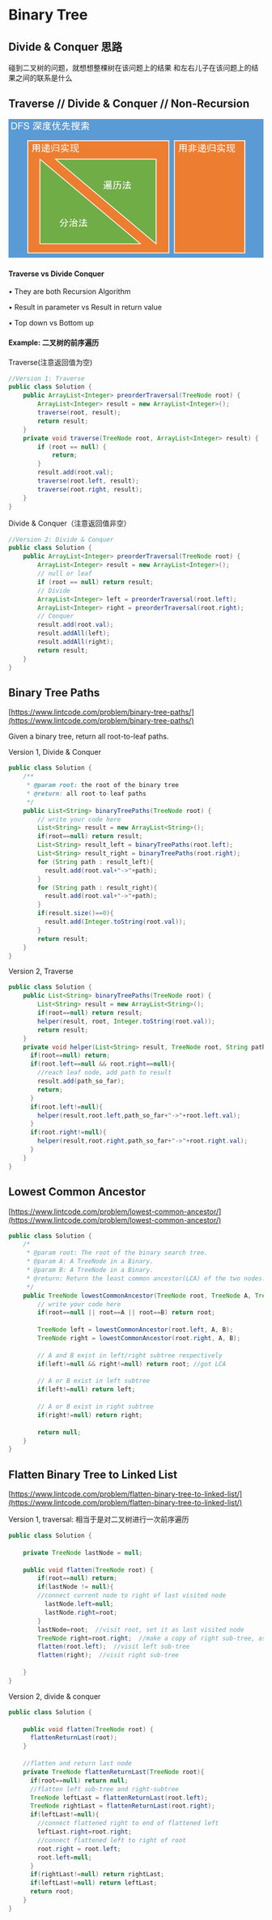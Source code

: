 # Binary Tree

## Divide & Conquer 思路

碰到二叉树的问题，就想想整棵树在该问题上的结果
和左右儿子在该问题上的结果之间的联系是什么



## Traverse // Divide & Conquer // Non-Recursion

![](../.gitbook/assets/image.png)

####  Traverse vs Divide Conquer

• They are both Recursion Algorithm

• Result in parameter vs Result in return value

• Top down vs Bottom up



#### Example: 二叉树的前序遍历

Traverse\(注意返回值为空\)

```java
//Version 1: Traverse
public class Solution {
    public ArrayList<Integer> preorderTraversal(TreeNode root) {
        ArrayList<Integer> result = new ArrayList<Integer>();
        traverse(root, result);
        return result;
    }
    private void traverse(TreeNode root, ArrayList<Integer> result) {
        if (root == null) {
            return;
        }
        result.add(root.val);
        traverse(root.left, result);
        traverse(root.right, result);
    }
}
```

Divide & Conquer（注意返回值非空）

```java
//Version 2: Divide & Conquer
public class Solution {
    public ArrayList<Integer> preorderTraversal(TreeNode root) {
        ArrayList<Integer> result = new ArrayList<Integer>();
        // null or leaf
        if (root == null) return result;
        // Divide
        ArrayList<Integer> left = preorderTraversal(root.left);
        ArrayList<Integer> right = preorderTraversal(root.right);
        // Conquer
        result.add(root.val);
        result.addAll(left);
        result.addAll(right);
        return result;
    }
}
```



## Binary Tree Paths

[https://www.lintcode.com/problem/binary-tree-paths/](https://www.lintcode.com/problem/binary-tree-paths/)

 Given a binary tree, return all root-to-leaf paths.

Version 1, Divide & Conquer

```java
public class Solution {
    /**
     * @param root: the root of the binary tree
     * @return: all root-to-leaf paths
     */
    public List<String> binaryTreePaths(TreeNode root) {
        // write your code here
        List<String> result = new ArrayList<String>();
        if(root==null) return result;
        List<String> result_left = binaryTreePaths(root.left);
        List<String> result_right = binaryTreePaths(root.right);
        for (String path : result_left){
          result.add(root.val+"->"+path);
        }
        for (String path : result_right){
          result.add(root.val+"->"+path);
        }
        if(result.size()==0){
          result.add(Integer.toString(root.val));
        }
        return result;
    }
}
```

Version 2, Traverse

```java
public class Solution {
    public List<String> binaryTreePaths(TreeNode root) {
        List<String> result = new ArrayList<String>();
        if(root==null) return result;
        helper(result, root, Integer.toString(root.val));
        return result;
    }
    private void helper(List<String> result, TreeNode root, String path_so_far){
      if(root==null) return;
      if(root.left==null && root.right==null){
        //reach leaf node, add path to result
        result.add(path_so_far);
        return;
      }
      if(root.left!=null){
        helper(result,root.left,path_so_far+"->"+root.left.val);
      }
      if(root.right!=null){
        helper(result,root.right,path_so_far+"->"+root.right.val);
      }
    }
}
```

## Lowest Common Ancestor

[https://www.lintcode.com/problem/lowest-common-ancestor/](https://www.lintcode.com/problem/lowest-common-ancestor/)

```java
public class Solution {
    /*
     * @param root: The root of the binary search tree.
     * @param A: A TreeNode in a Binary.
     * @param B: A TreeNode in a Binary.
     * @return: Return the least common ancestor(LCA) of the two nodes.
     */
    public TreeNode lowestCommonAncestor(TreeNode root, TreeNode A, TreeNode B) {
        // write your code here
        if(root==null || root==A || root==B) return root;
        
        TreeNode left = lowestCommonAncestor(root.left, A, B);
        TreeNode right = lowestCommonAncestor(root.right, A, B);
        
        // A and B exist in left/right subtree respectively
        if(left!=null && right!=null) return root; //got LCA
        
        // A or B exist in left subtree
        if(left!=null) return left;
        
        // A or B exist in right subtree
        if(right!=null) return right;
        
        return null;
    }
}
```

##  Flatten Binary Tree to Linked List

[https://www.lintcode.com/problem/flatten-binary-tree-to-linked-list/](https://www.lintcode.com/problem/flatten-binary-tree-to-linked-list/)

Version 1, traversal: 相当于是对二叉树进行一次前序遍历

```java
public class Solution {

    private TreeNode lastNode = null;
     
    public void flatten(TreeNode root) {
        if(root==null) return;
        if(lastNode != null){
        //connect current node to right of last visited node
          lastNode.left=null;
          lastNode.right=root;
        }
        lastNode=root;  //visit root, set it as last visited node
        TreeNode right=root.right;  //make a copy of right sub-tree, as root.right will be modified when flattening left sub-tree
        flatten(root.left);  //visit left sub-tree
        flatten(right);  //visit right sub-tree
        
    }
}
```

Version 2, divide & conquer

```java
public class Solution {

    public void flatten(TreeNode root) {
      flattenReturnLast(root);
    }
  
    //flatten and return last node
    private TreeNode flattenReturnLast(TreeNode root){
      if(root==null) return null;
      //flatten left sub-tree and right-subtree
      TreeNode leftLast = flattenReturnLast(root.left);
      TreeNode rightLast = flattenReturnLast(root.right);
      if(leftLast!=null){
        //connect flattened right to end of flattened left
        leftLast.right=root.right;
        //connect flattened left to right of root
        root.right = root.left;
        root.left=null;
      }
      if(rightLast!=null) return rightLast;
      if(leftLast!=null) return leftLast;
      return root;
    }
}
```



